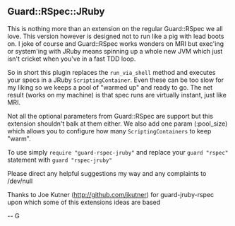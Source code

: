 ## Guard::RSpec::JRuby

This is nothing more than an extension on the regular Guard::RSpec we all love. This version however is designed not to run like a pig with lead boots on. I joke of course and Guard::RSpec works wonders on MRI but exec'ing or system'ing with JRuby means spinning up a whole new JVM which just isn't cricket when you've in a fast TDD loop.


So in short this plugin replaces the `run_via_shell` method and executes your specs in a JRuby `ScriptingContainer`. Even these can be too slow for my liking so we keeps a pool of "warmed up" and ready to go. The net result (works on my machine) is that spec runs are virtually instant, just like MRI.

Not all the optional parameters from Guard::RSpec are support but this extension shouldn't balk at them either. We also add one param (:pool_size) which allows you to configure how many `ScriptingContainers` to keep "warm".

To use simply `require "guard-rspec-jruby"` and replace your `guard "rspec"` statement with `guard "rspec-jruby"`

Please direct any helpful suggestions my way and any complaints to /dev/null

Thanks to Joe Kutner (http://github.com/jkutner) for guard-jruby-rspec upon which some of this extensions ideas are based

--
G
